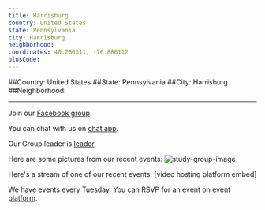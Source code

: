 ```yaml
---
title: Harrisburg
country: United States
state: Pennsylvania
city: Harrisburg
neighborhood: 
coordinates: 40.266311, -76.886112
plusCode:
---
```


##Country: United States
##State: Pennsylvania
##City: Harrisburg
##Neighborhood: 
*****
Join our [Facebook group](https://www.facebook.com/groups/free.code.camp.harrisburg.pa).

You can chat with us on [chat app]().

Our Group leader is [leader]()

Here are some pictures from our recent events:
![study-group-image]()

Here's a stream of one of our recent events:
[video hosting platform embed]

We have events every Tuesday. You can RSVP for an event on [event platform]().
